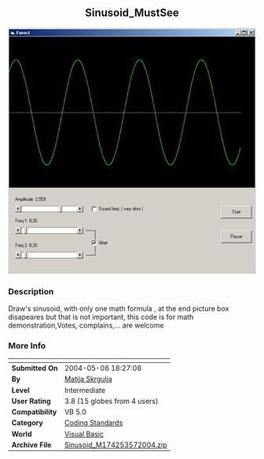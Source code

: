 ﻿<div align="center">

## Sinusoid\_MustSee

<img src="PIC200457618131149.JPG">
</div>

### Description

Draw's sinusoid, with only one math formula , at the end picture box disapeares but that is not important, this code is for math demonstration,Votes, complains,... are welcome
 
### More Info
 


<span>             |<span>
---                |---
**Submitted On**   |2004-05-06 18:27:08
**By**             |[Matija Skrgulja](https://github.com/Planet-Source-Code/PSCIndex/blob/master/ByAuthor/matija-skrgulja.md)
**Level**          |Intermediate
**User Rating**    |3.8 (15 globes from 4 users)
**Compatibility**  |VB 5\.0
**Category**       |[Coding Standards](https://github.com/Planet-Source-Code/PSCIndex/blob/master/ByCategory/coding-standards__1-43.md)
**World**          |[Visual Basic](https://github.com/Planet-Source-Code/PSCIndex/blob/master/ByWorld/visual-basic.md)
**Archive File**   |[Sinusoid\_M174253572004\.zip](https://github.com/Planet-Source-Code/matija-skrgulja-sinusoid-mustsee__1-53632/archive/master.zip)








